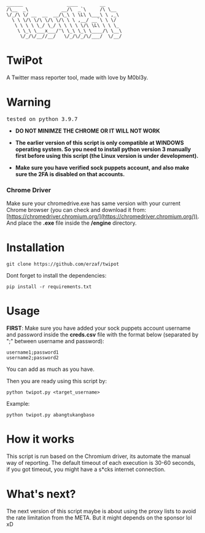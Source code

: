  ``` 
______                ____        __      
/\__  _\            __/\  _`\     /\ \__
\/_/\ \/ __  __  __/\_\ \ \L\ \___\ \ ,_\
   \ \ \/\ \/\ \/\ \/\ \ \ ,__/ __`\ \ \/
    \ \ \ \ \_/ \_/ \ \ \ \ \/\ \L\ \ \ \_
     \ \_\ \___x___/'\ \_\ \_\ \____/\ \__\
      \/_/\/__//__/   \/_/\/_/\/___/  \/__/
```

# TwiPot
A Twitter mass reporter tool, made with love by M0bl3y.

# Warning
<pre>tested on python 3.9.7</pre>

- **DO NOT MINIMZE THE CHROME OR IT WILL NOT WORK**

- **The earlier version of this script is only compatible at WINDOWS operating system. So you need to install python version 3 manually first before using this script (the Linux version is under development).**

- **Make sure you have verified sock puppets account, and also make sure the 2FA is disabled on that accounts.**

### Chrome Driver
Make sure your chromedrive.exe has same version with your current Chrome browser (you can check and download it from: [https://chromedriver.chromium.org/](https://chromedriver.chromium.org/)). And place the **.exe** file inside the **/engine** directory.

# Installation

```git clone https://github.com/erzaf/twipot```

Dont forget to install the dependencies:

```pip install -r requirements.txt```

# Usage

**FIRST**:
Make sure you have added your sock puppets account username and password inside the **creds.csv** file with the format below (separated by ";" between username and password):

```
username1;password1
username2;password2
```
You can add as much as you have.

Then you are ready using this script by:

```python twipot.py <target_username>```

Example:

```python twipot.py abangtukangbaso```

# How it works

This script is run based on the Chromium driver, its automate the manual way of reporting. The default timeout of each execution is 30-60 seconds, if you got timeout, you might have a s*cks internet connection.

# What's next?

The next version of this script maybe is about using the proxy lists to avoid the rate limitation from the META. But it might depends on the sponsor lol xD